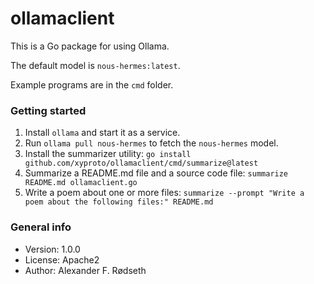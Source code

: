 # ollamaclient

This is a Go package for using Ollama.

The default model is `nous-hermes:latest`.

Example programs are in the `cmd` folder.

### Getting started

1. Install `ollama` and start it as a service.
2. Run `ollama pull nous-hermes` to fetch the `nous-hermes` model.
3. Install the summarizer utility: `go install github.com/xyproto/ollamaclient/cmd/summarize@latest`
4. Summarize a README.md file and a source code file: `summarize README.md ollamaclient.go`
5. Write a poem about one or more files: `summarize --prompt "Write a poem about the following files:" README.md`

### General info

* Version: 1.0.0
* License: Apache2
* Author: Alexander F. Rødseth
